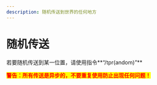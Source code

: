 ```yaml
---
description: 随机传送到世界的任何地方
---
```


# 随机传送

若要随机传送到某一位置，请使用指令**“/tpr(andom)”**

<mark style="color:red;">**警告：所有传送是异步的，不要重复使用防止出现任何问题！**</mark>
